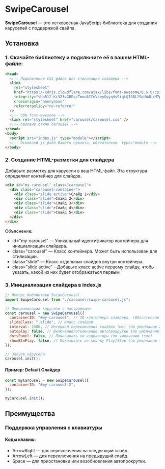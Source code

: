 # SwipeCarousel

**SwipeCarousel** — это легковесная JavaScript-библиотека для создания каруселей с поддержкой свайпа.

## Установка

### 1. Скачайте библиотеку и подключите её в вашем HTML-файле:

```html
<head>
  <!-- Подключение CSS файла для стилизации слайдера -->
  <link
    rel="stylesheet"
    href="https://cdnjs.cloudflare.com/ajax/libs/font-awesome/6.6.0/css/all.min.css"
    integrity="sha512-Kc323vGBEqzTmouAECnVceyQqyqdsSiqLQISBL29aUW4U/M7pSPA/gEUZQqv1cwx4OnYxTxve5UMg5GT6L4JJg=="
    crossorigin="anonymous"
    referrerpolicy="no-referrer"
  />
  <!-- CDN font-awesome -->
  <link rel="stylesheet" href="carousel/carousel.css" />
  <!-- базовые стили carousel -->
</head>
<body>
  <script src="index.js" type="module"></script>
  <!-- Основной js файл Вашего проэкта, обязательно  type="module -->
</body>
```

### 2. Создание HTML-разметки для слайдера

Добавьте разметку для карусели в ваш HTML-файл. Эта структура определяет контейнер для слайдов.

```html
<div id="my-carousel" class="carousel">
  <div class="carousel-container">
    <div class="slide active">Слайд 1</div>
    <div class="slide">Слайд 2</div>
    <div class="slide">Слайд 3</div>
    <div class="slide">Слайд 4</div>
    <div class="slide">Слайд 5</div>
  </div>
</div>
```

Объяснение:

- id="my-carousel" — Уникальный идентификатор контейнера для инициализации слайдера.
- class="carousel" — Класс контейнера. Может быть использован для стилизации.
- class="slide" — Класс отдельных слайдов внутри контейнера.
- class="slide active" - Добавьте класс active первому слайду, чтобы указать, какой из них будет отображаться первым

### 3. Инициализация слайдера в index.js

```js
// Импорт библиотеки SwipeCarousel
import SwipeCarousel from "./carousel/swipe-carousel.js";

// Инициализация карусели с настройками
const carousel = new SwipeCarousel({
  containerID: "#my-carousel", // ID контейнера слайдера, (Обязательно Уникальный)
  slideClass: ".slide", // Класс слайдов
  interval: 2000, // Интервал переключения слайдов (мс) (по умолчанию 2000 мс)
  autoplay: false, // Включение/отключение автопрокрутки (по умолчанию true)
  dotsPanel: false, // Показывать ли индикаторы (по умолчанию true)
  showBtnPlay: false, // Показывать ли кнопку Play/Stop (по умолчанию true)
});

// Запуск карусели
carousel.init();
```

#### Пример: Default Слайдер

```js
const myCarousel = new SwipeCarousel({
  containerID: "#my-carousel-2",
});

myCarousel.init();
```

## Преимущества

### Поддержка управления с клавиатуры

#### Коды клавиш:

- ArrowRight — для переключения на следующий слайд.
- ArrowLeft — для переключения на предыдущий слайд.
- Space — для приостановки или возобновления автопрокрутки.
